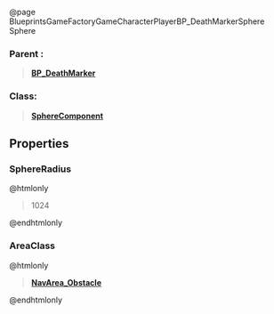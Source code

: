 @page BlueprintsGameFactoryGameCharacterPlayerBP_DeathMarkerSphere Sphere
### Parent :
<b><a href="_blueprints_game_factory_game_character_player_b_p__death_marker.html"><blockquote>BP_DeathMarker</blockquote></a></b>
### Class:
<b><a href="_class_script_sphere_component.html"><blockquote>SphereComponent</blockquote></a></b>
## Properties
### SphereRadius
@htmlonly
<blockquote>1024</blockquote>
@endhtmlonly

### AreaClass
@htmlonly
<b><a href="_class_script_nav_area__obstacle.html"><blockquote>NavArea_Obstacle</blockquote></a></b>
@endhtmlonly

